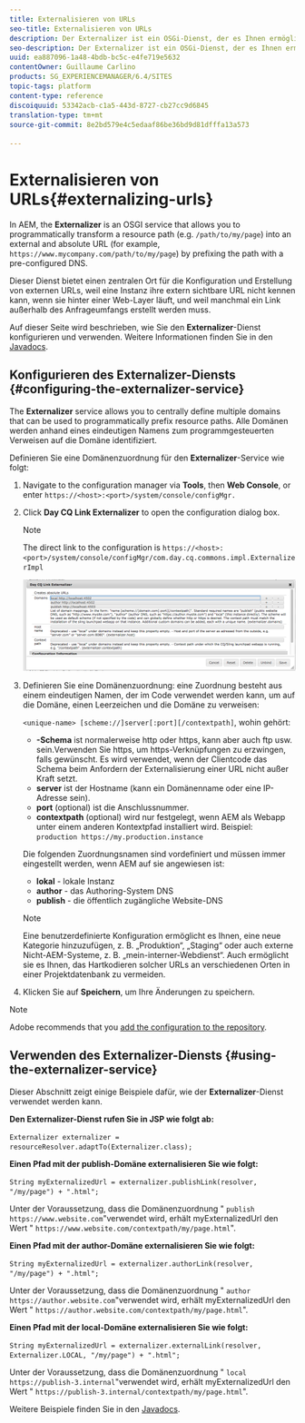 ```yaml
---
title: Externalisieren von URLs
seo-title: Externalisieren von URLs
description: Der Externalizer ist ein OSGi-Dienst, der es Ihnen ermöglicht, Ressourcenpfade programmgesteuert in externe, absolute URLs umzuwandeln.
seo-description: Der Externalizer ist ein OSGi-Dienst, der es Ihnen ermöglicht, Ressourcenpfade programmgesteuert in externe, absolute URLs umzuwandeln.
uuid: ea887096-1a48-4bdb-bc5c-e4fe719e5632
contentOwner: Guillaume Carlino
products: SG_EXPERIENCEMANAGER/6.4/SITES
topic-tags: platform
content-type: reference
discoiquuid: 53342acb-c1a5-443d-8727-cb27cc9d6845
translation-type: tm+mt
source-git-commit: 8e2bd579e4c5edaaf86be36bd9d81dfffa13a573

---
```



# Externalisieren von URLs{#externalizing-urls}

In AEM, the **Externalizer** is an OSGI service that allows you to programmatically transform a resource path (e.g. `/path/to/my/page`) into an external and absolute URL (for example, `https://www.mycompany.com/path/to/my/page`) by prefixing the path with a pre-configured DNS.

Dieser Dienst bietet einen zentralen Ort für die Konfiguration und Erstellung von externen URLs, weil eine Instanz ihre extern sichtbare URL nicht kennen kann, wenn sie hinter einer Web-Layer läuft, und weil manchmal ein Link außerhalb des Anfrageumfangs erstellt werden muss.

Auf dieser Seite wird beschrieben, wie Sie den **Externalizer**-Dienst konfigurieren und verwenden. Weitere Informationen finden Sie in den [Javadocs](https://helpx.adobe.com/experience-manager/6-4/sites/developing/using/reference-materials/javadoc/com/day/cq/commons/Externalizer.html).

## Konfigurieren des Externalizer-Diensts {#configuring-the-externalizer-service}

The **Externalizer** service allows you to centrally define multiple domains that can be used to programmatically prefix resource paths. Alle Domänen werden anhand eines eindeutigen Namens zum programmgesteuerten Verweisen auf die Domäne identifiziert.

Definieren Sie eine Domänenzuordnung für den **Externalizer**-Service wie folgt:

1. Navigate to the configuration manager via **Tools**, then **Web Console**, or enter `https://<host>:<port>/system/console/configMgr.`
1. Click **Day CQ Link Externalizer** to open the configuration dialog box.

   >[!NOTE]
   >
   >The direct link to the configuration is `https://<host>:<port>/system/console/configMgr/com.day.cq.commons.impl.ExternalizerImpl`

   ![chlimage_1-44](assets/chlimage_1-44.png)

1. Definieren Sie eine Domänenzuordnung: eine Zuordnung besteht aus einem eindeutigen Namen, der im Code verwendet werden kann, um auf die Domäne, einen Leerzeichen und die Domäne zu verweisen:

   `<unique-name> [scheme://]server[:port][/contextpath]`, wohin gehört:

   * **-Schema** ist normalerweise http oder https, kann aber auch ftp usw. sein.Verwenden Sie https, um https-Verknüpfungen zu erzwingen, falls gewünscht. Es wird verwendet, wenn der Clientcode das Schema beim Anfordern der Externalisierung einer URL nicht außer Kraft setzt.
   * **server** ist der Hostname (kann ein Domänenname oder eine IP-Adresse sein).
   * **port** (optional) ist die Anschlussnummer.
   * **contextpath** (optional) wird nur festgelegt, wenn AEM als Webapp unter einem anderen Kontextpfad installiert wird.
   Beispiel: `production https://my.production.instance`

   Die folgenden Zuordnungsnamen sind vordefiniert und müssen immer eingestellt werden, wenn AEM auf sie angewiesen ist:

   * **lokal** - lokale Instanz
   * **author** - das Authoring-System DNS
   * **publish** - die öffentlich zugängliche Website-DNS
   >[!NOTE]
   >
   >Eine benutzerdefinierte Konfiguration ermöglicht es Ihnen, eine neue Kategorie hinzuzufügen, z. B. „Produktion“, „Staging“ oder auch externe Nicht-AEM-Systeme, z. B. „mein-interner-Webdienst“. Auch ermöglicht sie es Ihnen, das Hartkodieren solcher URLs an verschiedenen Orten in einer Projektdatenbank zu vermeiden.

1. Klicken Sie auf **Speichern**, um Ihre Änderungen zu speichern.

>[!NOTE]
>
>Adobe recommends that you [add the configuration to the repository](/help/sites-deploying/configuring-osgi.md#adding-a-new-configuration-to-the-repository).

## Verwenden des Externalizer-Diensts {#using-the-externalizer-service}

Dieser Abschnitt zeigt einige Beispiele dafür, wie der **Externalizer**-Dienst verwendet werden kann.

**Den Externalizer-Dienst rufen Sie in JSP wie folgt ab:**

`Externalizer externalizer = resourceResolver.adaptTo(Externalizer.class);`

**Einen Pfad mit der publish-Domäne externalisieren Sie wie folgt:**

`String myExternalizedUrl = externalizer.publishLink(resolver, "/my/page") + ".html";`

Unter der Voraussetzung, dass die Domänenzuordnung &quot; `publish https://www.website.com`&quot;verwendet wird, erhält myExternalizedUrl den Wert &quot; `https://www.website.com/contextpath/my/page.html`&quot;.

**Einen Pfad mit der author-Domäne externalisieren Sie wie folgt:**

`String myExternalizedUrl = externalizer.authorLink(resolver, "/my/page") + ".html";`

Unter der Voraussetzung, dass die Domänenzuordnung &quot; `author https://author.website.com`&quot;verwendet wird, erhält myExternalizedUrl den Wert &quot; `https://author.website.com/contextpath/my/page.html`&quot;.

**Einen Pfad mit der local-Domäne externalisieren Sie wie folgt:**

`String myExternalizedUrl = externalizer.externalLink(resolver, Externalizer.LOCAL, "/my/page") + ".html";`

Unter der Voraussetzung, dass die Domänenzuordnung &quot; `local https://publish-3.internal`&quot;verwendet wird, erhält myExternalizedUrl den Wert &quot; `https://publish-3.internal/contextpath/my/page.html`&quot;.

Weitere Beispiele finden Sie in den [Javadocs](https://helpx.adobe.com/experience-manager/6-4/sites/developing/using/reference-materials/javadoc/com/day/cq/commons/Externalizer.html).
